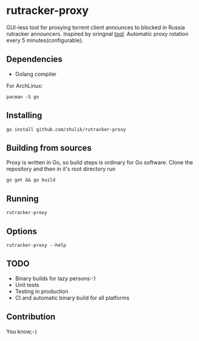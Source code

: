 # rutracker-proxy
GUI-less tool for proxying torrent client announces to blocked in Russia rutracker announcers.
Inspired by oringnal [tool](https://github.com/RutrackerOrg/rutracker-proxy). Automatic proxy
rotation every 5 minutes(configurable).

## Dependencies
* Golang compiler

For ArchLinux:

`pacman -S go`

## Installing
`go install github.com/zhulik/rutracker-proxy`

## Building from sources
Proxy is written in Go, so build steps is ordinary for Go software. Clone the repository and
then in it's root directory run

`go get && go build`

## Running

`rutracker-proxy`

## Options

`rutracker-proxy --help`

## TODO
* Binary builds for lazy persons:-)
* Unit tests
* Testing in production
* CI and automatic binary build for all platforms

## Contribution
You know;-)